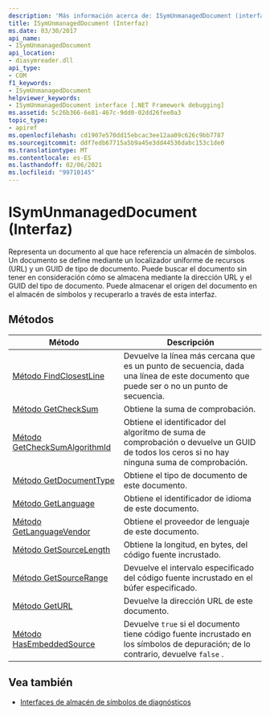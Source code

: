 ```yaml
---
description: 'Más información acerca de: ISymUnmanagedDocument (interfaz)'
title: ISymUnmanagedDocument (Interfaz)
ms.date: 03/30/2017
api_name:
- ISymUnmanagedDocument
api_location:
- diasymreader.dll
api_type:
- COM
f1_keywords:
- ISymUnmanagedDocument
helpviewer_keywords:
- ISymUnmanagedDocument interface [.NET Framework debugging]
ms.assetid: 5c26b366-6e81-467c-9dd0-02dd26fee0a3
topic_type:
- apiref
ms.openlocfilehash: cd1907e570dd15ebcac3ee12aa09c626c9bb7787
ms.sourcegitcommit: ddf7edb67715a5b9a45e3dd44536dabc153c1de0
ms.translationtype: MT
ms.contentlocale: es-ES
ms.lasthandoff: 02/06/2021
ms.locfileid: "99710145"
---
```

# <a name="isymunmanageddocument-interface"></a>ISymUnmanagedDocument (Interfaz)

Representa un documento al que hace referencia un almacén de símbolos. Un documento se define mediante un localizador uniforme de recursos (URL) y un GUID de tipo de documento. Puede buscar el documento sin tener en consideración cómo se almacena mediante la dirección URL y el GUID del tipo de documento. Puede almacenar el origen del documento en el almacén de símbolos y recuperarlo a través de esta interfaz.  
  
## <a name="methods"></a>Métodos  
  
|Método|Descripción|  
|------------|-----------------|  
|[Método FindClosestLine](isymunmanageddocument-findclosestline-method.md)|Devuelve la línea más cercana que es un punto de secuencia, dada una línea de este documento que puede ser o no un punto de secuencia.|  
|[Método GetCheckSum](isymunmanageddocument-getchecksum-method.md)|Obtiene la suma de comprobación.|  
|[Método GetCheckSumAlgorithmId](isymunmanageddocument-getchecksumalgorithmid-method.md)|Obtiene el identificador del algoritmo de suma de comprobación o devuelve un GUID de todos los ceros si no hay ninguna suma de comprobación.|  
|[Método GetDocumentType](isymunmanageddocument-getdocumenttype-method.md)|Obtiene el tipo de documento de este documento.|  
|[Método GetLanguage](isymunmanageddocument-getlanguage-method.md)|Obtiene el identificador de idioma de este documento.|  
|[Método GetLanguageVendor](isymunmanageddocument-getlanguagevendor-method.md)|Obtiene el proveedor de lenguaje de este documento.|  
|[Método GetSourceLength](isymunmanageddocument-getsourcelength-method.md)|Obtiene la longitud, en bytes, del código fuente incrustado.|  
|[Método GetSourceRange](isymunmanageddocument-getsourcerange-method.md)|Devuelve el intervalo especificado del código fuente incrustado en el búfer especificado.|  
|[Método GetURL](isymunmanageddocument-geturl-method.md)|Devuelve la dirección URL de este documento.|  
|[Método HasEmbeddedSource](isymunmanageddocument-hasembeddedsource-method.md)|Devuelve `true` si el documento tiene código fuente incrustado en los símbolos de depuración; de lo contrario, devuelve `false` .|  
  
## <a name="see-also"></a>Vea también

- [Interfaces de almacén de símbolos de diagnósticos](diagnostics-symbol-store-interfaces.md)
